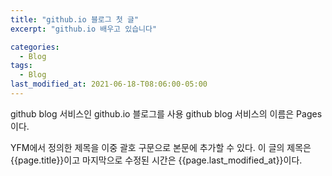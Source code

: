 ```yaml
---
title: "github.io 블로그 첫 글"
excerpt: "github.io 배우고 있습니다"

categories:
  - Blog
tags:
  - Blog
last_modified_at: 2021-06-18-T08:06:00-05:00
---
```


github blog 서비스인 github.io 블로그를 사용
github blog 서비스의 이름은 Pages이다.

YFM에서 정의한 제목을 이중 괄호 구문으로 본문에 추가할 수 있다.
이 글의 제목은 {{page.title}}이고
마지막으로 수정된 시간은 {{page.last_modified_at}}이다.
